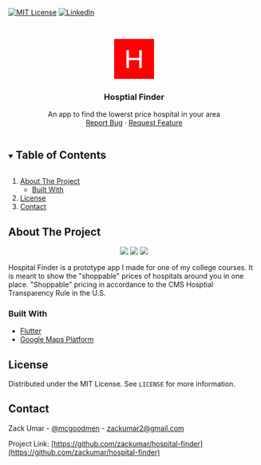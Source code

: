 <!-- PROJECT SHIELDS -->
<!--
*** I'm using markdown "reference style" links for readability.
*** Reference links are enclosed in brackets [ ] instead of parentheses ( ).
*** See the bottom of this document for the declaration of the reference variables
*** for contributors-url, forks-url, etc. This is an optional, concise syntax you may use.
*** https://www.markdownguide.org/basic-syntax/#reference-style-links
-->

<!-- <!-- [![Contributors][contributors-shield]][contributors-url] -->
<!-- [![Forks][forks-shield]][forks-url] -->
<!-- [![Stargazers][stars-shield]][stars-url] -->
<!-- [![Issues][issues-shield]][issues-url] -->

[![MIT License][license-shield]][license-url]
[![LinkedIn][linkedin-shield]][linkedin-url]

<!-- PROJECT LOGO -->
<br />
<p align="center">
  <a href="https://github.com/zackumar/hospital-finder">
    <img src="assets/icon/icon.png" alt="Logo" width="80" height="80">
  </a>

  <h3 align="center">Hosptial Finder</h3>

  <p align="center">
    An app to find the lowerst price hospital in your area
    <br />
    <a href="https://github.com/zackumar/hospital-finder/issues">Report Bug</a>
    ·
    <a href="https://github.com/zackumar/hospital-finder/issues">Request Feature</a>
  </p>
</p>

<!-- TABLE OF CONTENTS -->
<details open="open">
  <summary><h2 style="display: inline-block">Table of Contents</h2></summary>
  <ol>
    <li>
      <a href="#about-the-project">About The Project</a>
      <ul>
        <li><a href="#built-with">Built With</a></li>
      </ul>
    </li>
    <li><a href="#license">License</a></li>
    <li><a href="#contact">Contact</a></li>
  </ol>
</details>

<!-- ABOUT THE PROJECT -->

## About The Project

<p align="center">
  <img width="200" src="https://github.com/zackumar/hospital-finder/blob/main/images/home.png?raw=true">
   <img width="200" src="https://github.com/zackumar/hospital-finder/blob/main/images/home_zoom.png?raw=true">
    <img width="200" src="https://github.com/zackumar/hospital-finder/blob/main/images/details.png?raw=true">
</p>

<!-- ![Product Name Screen Shot](https://github.com/zackumar/hospital-finder/blob/main/images/details.png?raw=true) -->

Hospital Finder is a prototype app I made for one of my college courses. It is meant to show the "shoppable" prices of hospitals around you in one place. "Shoppable" pricing in accordance to the CMS Hosptial Transparency Rule in the U.S.

### Built With

-   [Flutter](https://flutter.dev/)
-   [Google Maps Platform](https://cloud.google.com/maps-platform)

<!-- LICENSE -->

## License

Distributed under the MIT License. See `LICENSE` for more information.

<!-- CONTACT -->

## Contact

Zack Umar - [@mcgoodmen](https://twitter.com/mcgoodmen) - zackumar2@gmail.com

Project Link: [https://github.com/zackumar/hospital-finder](https://github.com/zackumar/hospital-finder)

<!-- MARKDOWN LINKS & IMAGES -->
<!-- https://www.markdownguide.org/basic-syntax/#reference-style-links -->

<!-- [contributors-shield]: https://img.shields.io/github/contributors/zackumar/repo.svg?style=for-the-badge -->
<!-- [contributors-url]: https://github.com/zackumar/repo/graphs/contributors -->
<!-- [forks-shield]: https://img.shields.io/github/forks/zackumar/repo.svg?style=for-the-badge -->
<!-- [forks-url]: https://github.com/zackumar/repo/network/members -->
<!-- [stars-shield]: https://img.shields.io/github/stars/zackumar/repo.svg?style=for-the-badge -->
<!-- [stars-url]: https://github.com/zackumar/repo/stargazers -->
<!-- [issues-shield]: https://img.shields.io/github/issues/zackumar/repo.svg?style=for-the-badge -->
<!-- [issues-url]: https://github.com/zackumar/repo/issues -->

[license-shield]: https://img.shields.io/github/license/zackumar/repo.svg?style=for-the-badge
[license-url]: https://github.com/zackumar/hospital-finder/blob/main/LICENSE.txt
[linkedin-shield]: https://img.shields.io/badge/-LinkedIn-black.svg?style=for-the-badge&logo=linkedin&colorB=555
[linkedin-url]: https://linkedin.com/in/zackumar

<!-- {"mode":"full","isActive":false} -->
